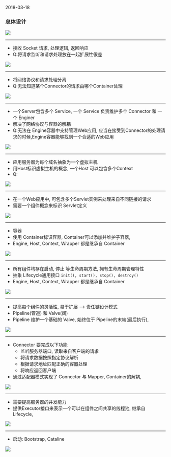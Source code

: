 2018-03-18

### 总体设计
![](https://github.com/t734070824/tq.java/blob/master/tq.java.tomcat/src/main/java/_tomcat_ext_framework/_2_framework/_2_1_design/12jpg?raw=true)


***
+ 接收 Socket 请求, 处理逻辑, 返回响应
+ Q:将请求监听和请求处理放在一起扩展性很差

![](https://github.com/t734070824/tq.java/blob/master/tq.java.tomcat/src/main/java/_tomcat_ext_framework/_2_framework/_2_1_design/1.jpg?raw=true)

***

+ 将网络协议和请求处理分离
+ Q:无法知道某个Connector的请求由哪个Container处理

![](https://github.com/t734070824/tq.java/blob/master/tq.java.tomcat/src/main/java/_tomcat_ext_framework/_2_framework/_2_1_design/2.jpg?raw=true)

***

+ 一个Server包含多个 Service, 一个 Service 负责维护多个 Connector 和 一个 Enginer
+ 解决了网络协议与容器的解耦
+ Q:无法在 Engine容器中支持管理Web应用, 应当在接受到Connector的处理请求的时候,Engine容器能够找到一个合适的Web应用

![](https://github.com/t734070824/tq.java/blob/master/tq.java.tomcat/src/main/java/_tomcat_ext_framework/_2_framework/_2_1_design/3.jpg?raw=true)

***

+ 应用服务器为每个域名抽象为一个虚拟主机
+ 用Host标识虚拟主机的概念, 一个Host 可以包含多个Context
+ Q:

![](https://github.com/t734070824/tq.java/blob/master/tq.java.tomcat/src/main/java/_tomcat_ext_framework/_2_framework/_2_1_design/4.jpg?raw=true)
***

+ 在一个Web应用中, 可包含多个Servlet实例来处理来自不同链接的请求
+ 需要一个组件概念来标识 Servlet定义

![](https://github.com/t734070824/tq.java/blob/master/tq.java.tomcat/src/main/java/_tomcat_ext_framework/_2_framework/_2_1_design/5.jpg?raw=true)

***

+ 容器
+ 使用 Container标识容器, Container可以添加并维护子容器, 
+ Engine, Host, Context, Wrapper 都是继承自 Container

![](https://github.com/t734070824/tq.java/blob/master/tq.java.tomcat/src/main/java/_tomcat_ext_framework/_2_framework/_2_1_design/6.jpg?raw=true)

***


+ 所有组件均存在启动, 停止 等生命周期方法, 拥有生命周期管理特性
+ 抽象 Lifecycle通用接口 ``init(), start(), stop(), destroy()``
+ Engine, Host, Context, Wrapper 都是继承自 Container

![](https://github.com/t734070824/tq.java/blob/master/tq.java.tomcat/src/main/java/_tomcat_ext_framework/_2_framework/_2_1_design/7.jpg?raw=true)

***


+ 提高每个组件的灵活性, 易于扩展 --> 责任链设计模式
+ Pipeline(管道) 和 Valve(阀) 
+ Pipeline 维护一个基础的 Valve, 始终位于 Pipeline的末端(最后执行), 

![](https://github.com/t734070824/tq.java/blob/master/tq.java.tomcat/src/main/java/_tomcat_ext_framework/_2_framework/_2_1_design/8.jpg?raw=true)

***

+ Connector 要完成以下功能
    - 监听服务器端口, 读取来自客户端的请求
    - 将请求数据按照指定协议解析
    - 根据请求地址匹配正确的容器处理
    - 将响应返回客户端
+ 通过适配器模式实现了 Connector 与 Mapper, Container的解耦, 

![](https://github.com/t734070824/tq.java/blob/master/tq.java.tomcat/src/main/java/_tomcat_ext_framework/_2_framework/_2_1_design/9.jpg?raw=true)

***

+ 需要提高服务器的并发能力
+ 提供Executor接口来表示一个可以在组件之间共享的线程池, 继承自 Lifecycle, 

![](https://github.com/t734070824/tq.java/blob/master/tq.java.tomcat/src/main/java/_tomcat_ext_framework/_2_framework/_2_1_design/10.jpg?raw=true)

***

+ 启动: Bootstrap, Cataline 

![](https://github.com/t734070824/tq.java/blob/master/tq.java.tomcat/src/main/java/_tomcat_ext_framework/_2_framework/_2_1_design/11.jpg?raw=true)



